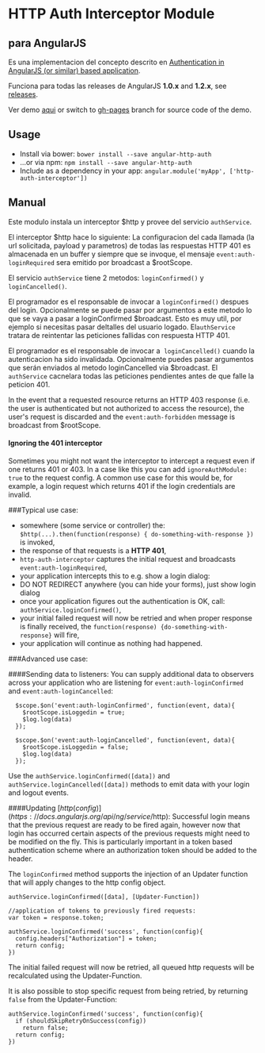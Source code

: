 HTTP Auth Interceptor Module
============================
para AngularJS
-------------

Es una implementacion del concepto descrito en
[Authentication in AngularJS (or similar) based application](http://espeo.eu/blog/authentication-in-angularjs-or-similar-based-application/).

Funciona para todas las releases de AngularJS **1.0.x** and **1.2.x**,
see [releases](https://github.com/witoldsz/angular-http-auth/releases).

Ver demo [aqui](http://witoldsz.github.com/angular-http-auth/)
or switch to [gh-pages](https://github.com/witoldsz/angular-http-auth/tree/gh-pages)
branch for source code of the demo.

Usage
------

- Install via bower: `bower install --save angular-http-auth`
- ...or via npm: `npm install --save angular-http-auth`
- Include as a dependency in your app: `angular.module('myApp', ['http-auth-interceptor'])`

Manual
------

Este modulo instala un interceptor $http y provee del servicio `authService`.

El interceptor $http hace lo siguiente:
La configuracion del cada llamada (la url solicitada, payload y parametros)
de todas las respuestas HTTP 401 es almacenada en un buffer y siempre que se invoque, el mensaje
`event:auth-loginRequired` sera emitido por broadcast a $rootScope.

El servicio `authService` tiene 2 metodos: `loginConfirmed()` y `loginCancelled()`.

El programador es el responsable de invocar a `loginConfirmed()` despues del login. Opcionalmente se puede pasar por argumentos a este metodo lo que se vaya a pasar a loginConfirmed
$broadcast. Esto es muy util, por ejemplo si necesitas pasar deltalles del usuario logado. El`authService` tratara de reintentar las peticiones fallidas con respuesta HTTP 401.

El programador es el responsable de invocar a  `loginCancelled()` cuando la autenticacion ha sido invalidada. Opcionalmente puedes pasar argumentos que serán enviados al metodo loginCancelled via
$broadcast. El `authService` cacnelara todas las peticiones pendientes antes de que falle la peticion 401.

In the event that a requested resource returns an HTTP 403 response (i.e. the user is
authenticated but not authorized to access the resource), the user's request is discarded and
the `event:auth-forbidden` message is broadcast from $rootScope.

#### Ignoring the 401 interceptor

Sometimes you might not want the interceptor to intercept a request even if one returns 401 or 403. In a case like this you can add `ignoreAuthModule: true` to the request config. A common use case for this would be, for example, a login request which returns 401 if the login credentials are invalid.

###Typical use case:

* somewhere (some service or controller) the: `$http(...).then(function(response) { do-something-with-response })` is invoked,
* the response of that requests is a **HTTP 401**,
* `http-auth-interceptor` captures the initial request and broadcasts `event:auth-loginRequired`,
* your application intercepts this to e.g. show a login dialog:
 * DO NOT REDIRECT anywhere (you can hide your forms), just show login dialog
* once your application figures out the authentication is OK, call: `authService.loginConfirmed()`,
* your initial failed request will now be retried and when proper response is finally received,
the `function(response) {do-something-with-response}` will fire,
* your application will continue as nothing had happened.

###Advanced use case:

####Sending data to listeners:
You can supply additional data to observers across your application who are listening for `event:auth-loginConfirmed` and `event:auth-loginCancelled`:

      $scope.$on('event:auth-loginConfirmed', function(event, data){
      	$rootScope.isLoggedin = true;
      	$log.log(data)
      });

      $scope.$on('event:auth-loginCancelled', function(event, data){
        $rootScope.isLoggedin = false;
        $log.log(data)
      });

Use the `authService.loginConfirmed([data])` and `authService.loginCancelled([data])` methods to emit data with your login and logout events.

####Updating [$http(config)](https://docs.angularjs.org/api/ng/service/$http):
Successful login means that the previous request are ready to be fired again, however now that login has occurred certain aspects of the previous requests might need to be modified on the fly. This is particularly important in a token based authentication scheme where an authorization token should be added to the header.

The `loginConfirmed` method supports the injection of an Updater function that will apply changes to the http config object.

    authService.loginConfirmed([data], [Updater-Function])

    //application of tokens to previously fired requests:
    var token = response.token;

    authService.loginConfirmed('success', function(config){
      config.headers["Authorization"] = token;
      return config;
    })

The initial failed request will now be retried, all queued http requests will be recalculated using the Updater-Function.

It is also possible to stop specific request from being retried, by returning ``false`` from the Updater-Function:

    authService.loginConfirmed('success', function(config){
      if (shouldSkipRetryOnSuccess(config))
        return false;
      return config;
    })
